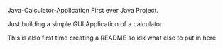 Java-Calculator-Application
First ever Java Project.

Just building a simple GUI Application of a calculator

This is also first time creating a README so idk what else to put in here
